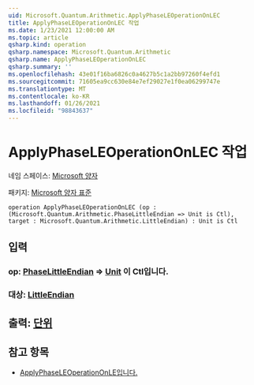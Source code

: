 ```yaml
---
uid: Microsoft.Quantum.Arithmetic.ApplyPhaseLEOperationOnLEC
title: ApplyPhaseLEOperationOnLEC 작업
ms.date: 1/23/2021 12:00:00 AM
ms.topic: article
qsharp.kind: operation
qsharp.namespace: Microsoft.Quantum.Arithmetic
qsharp.name: ApplyPhaseLEOperationOnLEC
qsharp.summary: ''
ms.openlocfilehash: 43e01f16ba6826c0a4627b5c1a2bb97260f4efd1
ms.sourcegitcommit: 71605ea9cc630e84e7ef29027e1f0ea06299747e
ms.translationtype: MT
ms.contentlocale: ko-KR
ms.lasthandoff: 01/26/2021
ms.locfileid: "98843637"
---
```

# <a name="applyphaseleoperationonlec-operation"></a>ApplyPhaseLEOperationOnLEC 작업

네임 스페이스: [Microsoft 양자](xref:Microsoft.Quantum.Arithmetic)

패키지: [Microsoft 양자 표준](https://nuget.org/packages/Microsoft.Quantum.Standard)




```qsharp
operation ApplyPhaseLEOperationOnLEC (op : (Microsoft.Quantum.Arithmetic.PhaseLittleEndian => Unit is Ctl), target : Microsoft.Quantum.Arithmetic.LittleEndian) : Unit is Ctl
```


## <a name="input"></a>입력

### <a name="op--phaselittleendian--unit--is-ctl"></a>op: [PhaseLittleEndian](xref:Microsoft.Quantum.Arithmetic.PhaseLittleEndian) => [Unit](xref:microsoft.quantum.lang-ref.unit)  이 Ctl입니다.




### <a name="target--littleendian"></a>대상: [LittleEndian](xref:Microsoft.Quantum.Arithmetic.LittleEndian)





## <a name="output--unit"></a>출력: [단위](xref:microsoft.quantum.lang-ref.unit)



## <a name="see-also"></a>참고 항목

- [ApplyPhaseLEOperationOnLE입니다.](xref:Microsoft.Quantum.Canon.ApplyPhaseLEOperationOnLE)